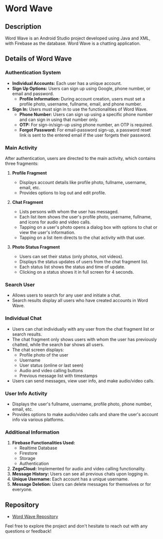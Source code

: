 # Word Wave

## Description

Word Wave is an Android Studio project developed using Java and XML, with Firebase as the database. Word Wave is a chatting application.

## Details of Word Wave

### Authentication System

- **Individual Accounts:** Each user has a unique account.
- **Sign Up Options:** Users can sign up using Google, phone number, or email and password.
  - **Profile Information:** During account creation, users must set a profile photo, username, fullname, email, and phone number.
- **Sign In:** Users must sign in to use the functionalities of Word Wave.
  - **Phone Number:** Users can sign up using a specific phone number and can sign in using that number only.
  - **OTP:** For sign-in/sign-up using phone number, an OTP is required.
  - **Forgot Password:** For email-password sign-up, a password reset link is sent to the entered email if the user forgets their password.

### Main Activity

After authentication, users are directed to the main activity, which contains three fragments:

1. **Profile Fragment**
   - Displays account details like profile photo, fullname, username, email, etc.
   - Provides options to log out and edit profile.

2. **Chat Fragment**
   - Lists persons with whom the user has messaged.
   - Each list item shows the user's profile photo, username, fullname, and icons for audio and video calls.
   - Tapping on a user's photo opens a dialog box with options to chat or view the user's information.
   - Tapping on a list item directs to the chat activity with that user.

3. **Photo Status Fragment**
   - Users can set their status (only photos, not videos).
   - Displays the status updates of users from the chat fragment list.
   - Each status list shows the status and time of update.
   - Clicking on a status shows it in full screen for 4 seconds.

### Search User

- Allows users to search for any user and initiate a chat.
- Search results display all users who have created accounts in Word Wave.

### Individual Chat

- Users can chat individually with any user from the chat fragment list or search results.
- The chat fragment only shows users with whom the user has previously chatted, while the search bar shows all users.
- The chat screen displays:
  - Profile photo of the user
  - Username
  - User status (online or last seen)
  - Audio and video calling buttons
  - Previous message list with timestamps
- Users can send messages, view user info, and make audio/video calls.

### User Info Activity

- Displays the user's fullname, username, profile photo, phone number, email, etc.
- Provides options to make audio/video calls and share the user's account info via various platforms.

### Additional Information

1. **Firebase Functionalities Used:**
   - Realtime Database
   - Firestore
   - Storage
   - Authentication
2. **ZegoCloud:** Implemented for audio and video calling functionality.
3. **Message History:** Users can see all previous chats upon logging in.
4. **Unique Username:** Each account has a unique username.
5. **Message Deletion:** Users can delete messages for themselves or for everyone.

## Repository

- [Word Wave Repository](https://github.com/YourUsername/WordWave)

Feel free to explore the project and don't hesitate to reach out with any questions or feedback!
